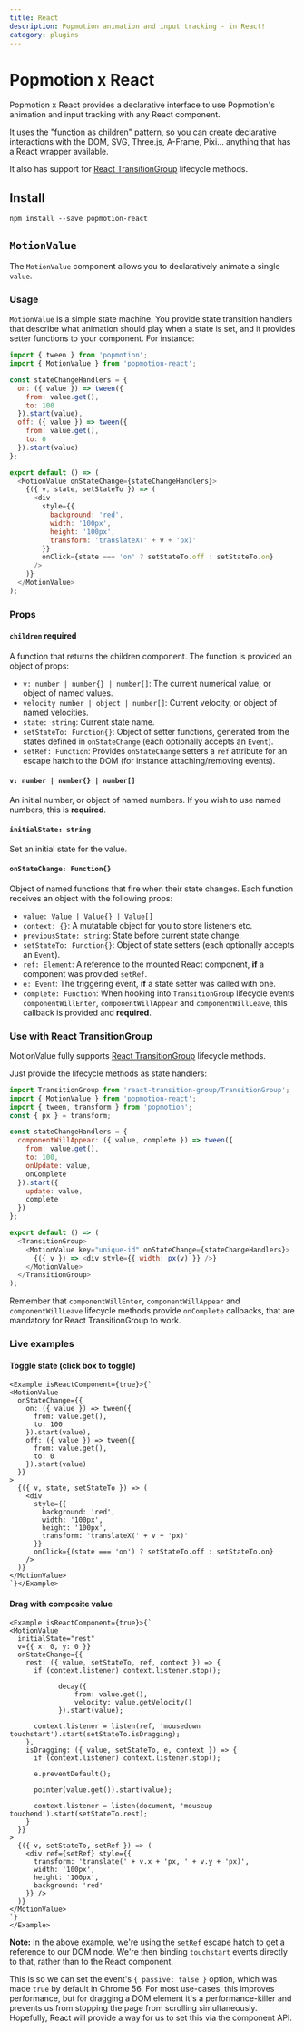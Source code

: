```yaml
---
title: React
description: Popmotion animation and input tracking - in React!
category: plugins
---
```


# Popmotion x React

Popmotion x React provides a declarative interface to use Popmotion's animation and input tracking with any React component.

It uses the "function as children" pattern, so you can create declarative interactions with the DOM, SVG, Three.js, A-Frame, Pixi... anything that has a React wrapper available.

It also has support for [React TransitionGroup](https://github.com/reactjs/react-transition-group/) lifecycle methods.

## Install

```
npm install --save popmotion-react
```

## `MotionValue`

The `MotionValue` component allows you to declaratively animate a single `value`.

### Usage

`MotionValue` is a simple state machine. You provide state transition handlers that describe what animation should play when a state is set, and it provides setter functions to your component. For instance:

```javascript
import { tween } from 'popmotion';
import { MotionValue } from 'popmotion-react';

const stateChangeHandlers = {
  on: ({ value }) => tween({
    from: value.get(),
    to: 100
  }).start(value),
  off: ({ value }) => tween({
    from: value.get(),
    to: 0
  }).start(value)
};

export default () => (
  <MotionValue onStateChange={stateChangeHandlers}>
    {({ v, state, setStateTo }) => (
      <div
        style={{
          background: 'red',
          width: '100px',
          height: '100px',
          transform: 'translateX(' + v + 'px)'
        }}
        onClick={state === 'on' ? setStateTo.off : setStateTo.on}
      />
    )}
  </MotionValue>
);
```

### Props

#### `children` **required**
A function that returns the children component. The function is provided an object of props:
- `v: number | number{} | number[]`: The current numerical value, or object of named values.
- `velocity number | object | number[]`: Current velocity, or object of named velocities.
- `state: string`: Current state name.
- `setStateTo: Function{}`: Object of setter functions, generated from the states defined in `onStateChange` (each optionally accepts an `Event`).
- `setRef: Function`: Provides `onStateChange` setters a `ref` attribute for an escape hatch to the DOM (for instance attaching/removing events).

#### `v: number | number{} | number[]`
An initial number, or object of named numbers. If you wish to use named numbers, this is **required**.

#### `initialState: string`
Set an initial state for the value.

#### `onStateChange: Function{}`
Object of named functions that fire when their state changes. Each function receives an object with the following props:
  - `value: Value | Value{} | Value[]`
  - `context: {}`: A mutatable object for you to store listeners etc.
  - `previousState: string`: State before current state change.
  - `setStateTo: Function{}`: Object of state setters (each optionally accepts an `Event`).
  - `ref: Element`: A reference to the mounted React component, **if** a component was provided `setRef`.
  - `e: Event`: The triggering event, **if** a state setter was called with one.
  - `complete: Function`: When hooking into `TransitionGroup` lifecycle events `componentWillEnter`, `componentWillAppear` and `componentWillLeave`, this callback is provided and **required**.

### Use with React TransitionGroup

MotionValue fully supports [React TransitionGroup](https://github.com/reactjs/react-transition-group/) lifecycle methods.

Just provide the lifecycle methods as state handlers:

```javascript
import TransitionGroup from 'react-transition-group/TransitionGroup';
import { MotionValue } from 'popmotion-react';
import { tween, transform } from 'popmotion';
const { px } = transform;

const stateChangeHandlers = {
  componentWillAppear: ({ value, complete }) => tween({
    from: value.get(),
    to: 100,
    onUpdate: value,
    onComplete
  }).start({
    update: value,
    complete
  })
};

export default () => (
  <TransitionGroup>
    <MotionValue key="unique-id" onStateChange={stateChangeHandlers}>
      {({ v }) => <div style={{ width: px(v) }} />}
    </MotionValue>
  </TransitionGroup>
);
```

Remember that `componentWillEnter`, `componentWillAppear` and `componentWillLeave` lifecycle methods provide `onComplete` callbacks, that are mandatory for React TransitionGroup to work.

### Live examples

#### Toggle state (click box to toggle)

```marksy
<Example isReactComponent={true}>{`
<MotionValue
  onStateChange={{
    on: ({ value }) => tween({
      from: value.get(),
      to: 100
    }).start(value),
    off: ({ value }) => tween({
      from: value.get(),
      to: 0
    }).start(value)
  }}
>
  {({ v, state, setStateTo }) => (
    <div
      style={{
        background: 'red',
        width: '100px',
        height: '100px',
        transform: 'translateX(' + v + 'px)'
      }}
      onClick={(state === 'on') ? setStateTo.off : setStateTo.on}
    />
  )}
</MotionValue>
`}</Example>
```

#### Drag with composite value

```marksy
<Example isReactComponent={true}>{`
<MotionValue
  initialState="rest"
  v={{ x: 0, y: 0 }}
  onStateChange={{
    rest: ({ value, setStateTo, ref, context }) => {
      if (context.listener) context.listener.stop();

			decay({
				from: value.get(),
				velocity: value.getVelocity()
			}).start(value);

      context.listener = listen(ref, 'mousedown touchstart').start(setStateTo.isDragging);
    },
    isDragging: ({ value, setStateTo, e, context }) => {
      if (context.listener) context.listener.stop();

      e.preventDefault();

      pointer(value.get()).start(value);
      
      context.listener = listen(document, 'mouseup touchend').start(setStateTo.rest);
    }
  }}
>
  {({ v, setStateTo, setRef }) => (
    <div ref={setRef} style={{
      transform: 'translate(' + v.x + 'px, ' + v.y + 'px)',
      width: '100px',
      height: '100px',
      background: 'red'
    }} />
  )}
</MotionValue>
`}
</Example>
```

**Note:** In the above example, we're using the `setRef` escape hatch to get a reference to our DOM node. We're then binding `touchstart` events directly to that, rather than to the React component.

This is so we can set the event's `{ passive: false }` option, which was made `true` by default in Chrome 56. For most use-cases, this improves performance, but for dragging a DOM element it's a performance-killer and prevents us from stopping the page from scrolling simultaneously. Hopefully, React will provide a way for us to set this via the component API.
